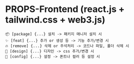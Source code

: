 # PROPS-Frontend (react.js + tailwind.css + web3.js)

```
📦 [package] {...} 설치 -> 패키지 매니저 설치 시
✨ [feat] {...} 추가 or 생성 등 -> 기능 추가/변경 시
🔥 [remove] {...} 삭제 or 주석처리 -> 코드나 파일, 폴더 삭제 시
💄 [design] {...} 디자인 -> css 추가/변경 시
🔧 [config] {...} 설정 -> 폰트나 컬러 등 설정 시
```
